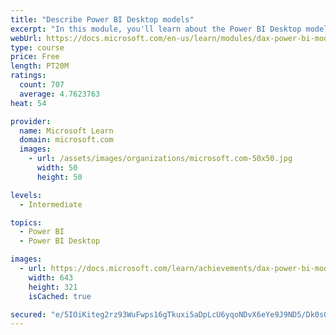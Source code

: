 ```yaml
---
title: "Describe Power BI Desktop models"
excerpt: "In this module, you'll learn about the Power BI Desktop model structure, star schema design basics, analytics queries, and report visual configuration. This module provides a strong foundation on which you can learn to optimize model designs and add model calculations."
webUrl: https://docs.microsoft.com/en-us/learn/modules/dax-power-bi-models/
type: course
price: Free
length: PT20M
ratings:
  count: 707
  average: 4.7623763
heat: 54

provider:
  name: Microsoft Learn
  domain: microsoft.com
  images:
    - url: /assets/images/organizations/microsoft.com-50x50.jpg
      width: 50
      height: 50

levels:
  - Intermediate

topics:
  - Power BI
  - Power BI Desktop

images:
  - url: https://docs.microsoft.com/learn/achievements/dax-power-bi-models-social.png
    width: 643
    height: 321
    isCached: true

secured: "e/5IOiKiteg2rz93WuFwps16gTkuxi5aDpLcU6yqoNDvX6eYe9J9ND5/Dk0sQTGkppN+yKYFf9yO6OiG7QqfJ1ZQl0a3CNrl7R3/cbE10TnCHtsBFiw2P7Rdsii9MjXwhIx16ec/1u8ZsC5msqRYtkB4aO7dl511CzxHiEKtQd0m0QpJmfI7jAThUuh1F7LdqRmiaTsVuL5St2GS2UsDmTR0VzE0naXu4o94M6mHSlODLERWz3xiRS8vahJ36UEOjy3lw7OQHZhqj+rLj20pgKnhEr8KGb/ALCe5m0Ece4SCXCqOO+ydR6r45TGRfiGzBjtPFYQ2tU23MSiJ0CV9V34kZ20c0W0eXUWqpGZ05LCcpmufq8hayNAj0WMOH0EUPrDaQAQ+1Q7giw8Vq0vwSraqzeW5HUhTgUSMbWDWer0=;j4SeWRpX+LtZIrN9+arXWQ=="
---
```


